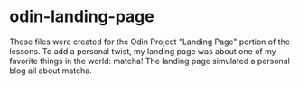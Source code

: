 # odin-landing-page
These files were created for the Odin Project "Landing Page" portion of the lessons. To add a personal twist, my landing page was about one of my favorite things in the world: matcha! The landing page simulated a personal blog all about matcha.